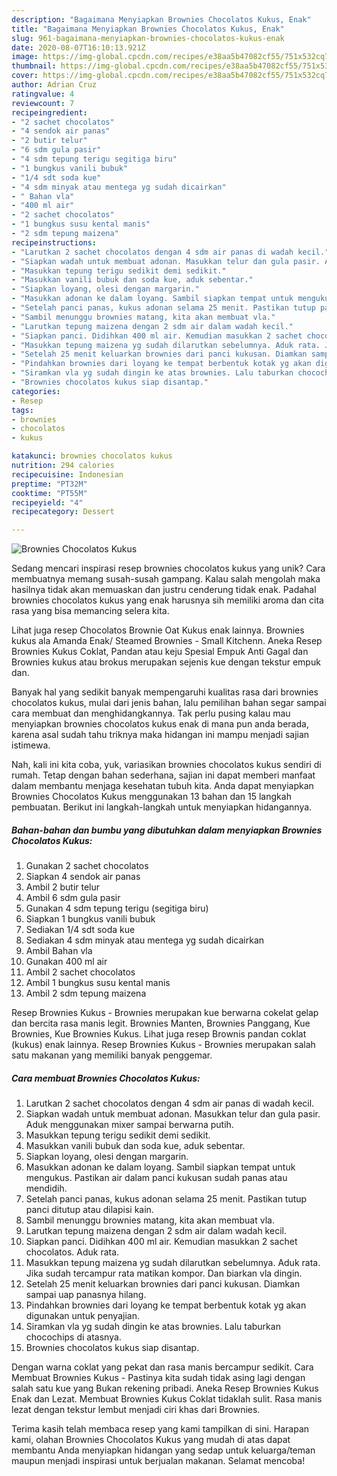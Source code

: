 ```yaml
---
description: "Bagaimana Menyiapkan Brownies Chocolatos Kukus, Enak"
title: "Bagaimana Menyiapkan Brownies Chocolatos Kukus, Enak"
slug: 961-bagaimana-menyiapkan-brownies-chocolatos-kukus-enak
date: 2020-08-07T16:10:13.921Z
image: https://img-global.cpcdn.com/recipes/e38aa5b47082cf55/751x532cq70/brownies-chocolatos-kukus-foto-resep-utama.jpg
thumbnail: https://img-global.cpcdn.com/recipes/e38aa5b47082cf55/751x532cq70/brownies-chocolatos-kukus-foto-resep-utama.jpg
cover: https://img-global.cpcdn.com/recipes/e38aa5b47082cf55/751x532cq70/brownies-chocolatos-kukus-foto-resep-utama.jpg
author: Adrian Cruz
ratingvalue: 4
reviewcount: 7
recipeingredient:
- "2 sachet chocolatos"
- "4 sendok air panas"
- "2 butir telur"
- "6 sdm gula pasir"
- "4 sdm tepung terigu segitiga biru"
- "1 bungkus vanili bubuk"
- "1/4 sdt soda kue"
- "4 sdm minyak atau mentega yg sudah dicairkan"
- " Bahan vla"
- "400 ml air"
- "2 sachet chocolatos"
- "1 bungkus susu kental manis"
- "2 sdm tepung maizena"
recipeinstructions:
- "Larutkan 2 sachet chocolatos dengan 4 sdm air panas di wadah kecil."
- "Siapkan wadah untuk membuat adonan. Masukkan telur dan gula pasir. Aduk menggunakan mixer sampai berwarna putih."
- "Masukkan tepung terigu sedikit demi sedikit."
- "Masukkan vanili bubuk dan soda kue, aduk sebentar."
- "Siapkan loyang, olesi dengan margarin."
- "Masukkan adonan ke dalam loyang. Sambil siapkan tempat untuk mengukus. Pastikan air dalam panci kukusan sudah panas atau mendidih."
- "Setelah panci panas, kukus adonan selama 25 menit. Pastikan tutup panci ditutup atau dilapisi kain."
- "Sambil menunggu brownies matang, kita akan membuat vla."
- "Larutkan tepung maizena dengan 2 sdm air dalam wadah kecil."
- "Siapkan panci. Didihkan 400 ml air. Kemudian masukkan 2 sachet chocolatos. Aduk rata."
- "Masukkan tepung maizena yg sudah dilarutkan sebelumnya. Aduk rata. Jika sudah tercampur rata matikan kompor. Dan biarkan vla dingin."
- "Setelah 25 menit keluarkan brownies dari panci kukusan. Diamkan sampai uap panasnya hilang."
- "Pindahkan brownies dari loyang ke tempat berbentuk kotak yg akan digunakan untuk penyajian."
- "Siramkan vla yg sudah dingin ke atas brownies. Lalu taburkan chocochips di atasnya."
- "Brownies chocolatos kukus siap disantap."
categories:
- Resep
tags:
- brownies
- chocolatos
- kukus

katakunci: brownies chocolatos kukus 
nutrition: 294 calories
recipecuisine: Indonesian
preptime: "PT32M"
cooktime: "PT55M"
recipeyield: "4"
recipecategory: Dessert

---
```



![Brownies Chocolatos Kukus](https://img-global.cpcdn.com/recipes/e38aa5b47082cf55/751x532cq70/brownies-chocolatos-kukus-foto-resep-utama.jpg)

Sedang mencari inspirasi resep brownies chocolatos kukus yang unik? Cara membuatnya memang susah-susah gampang. Kalau salah mengolah maka hasilnya tidak akan memuaskan dan justru cenderung tidak enak. Padahal brownies chocolatos kukus yang enak harusnya sih memiliki aroma dan cita rasa yang bisa memancing selera kita.

Lihat juga resep Chocolatos Brownie Oat Kukus enak lainnya. Brownies kukus ala Amanda Enak/ Steamed Brownies - Small Kitchenn. Aneka Resep Brownies Kukus Coklat, Pandan atau keju Spesial Empuk Anti Gagal dan Brownies kukus atau brokus merupakan sejenis kue dengan tekstur empuk dan.

Banyak hal yang sedikit banyak mempengaruhi kualitas rasa dari brownies chocolatos kukus, mulai dari jenis bahan, lalu pemilihan bahan segar sampai cara membuat dan menghidangkannya. Tak perlu pusing kalau mau menyiapkan brownies chocolatos kukus enak di mana pun anda berada, karena asal sudah tahu triknya maka hidangan ini mampu menjadi sajian istimewa.


Nah, kali ini kita coba, yuk, variasikan brownies chocolatos kukus sendiri di rumah. Tetap dengan bahan sederhana, sajian ini dapat memberi manfaat dalam membantu menjaga kesehatan tubuh kita. Anda dapat menyiapkan Brownies Chocolatos Kukus menggunakan 13 bahan dan 15 langkah pembuatan. Berikut ini langkah-langkah untuk menyiapkan hidangannya.

<!--inarticleads1-->

##### Bahan-bahan dan bumbu yang dibutuhkan dalam menyiapkan Brownies Chocolatos Kukus:

1. Gunakan 2 sachet chocolatos
1. Siapkan 4 sendok air panas
1. Ambil 2 butir telur
1. Ambil 6 sdm gula pasir
1. Gunakan 4 sdm tepung terigu (segitiga biru)
1. Siapkan 1 bungkus vanili bubuk
1. Sediakan 1/4 sdt soda kue
1. Sediakan 4 sdm minyak atau mentega yg sudah dicairkan
1. Ambil  Bahan vla
1. Gunakan 400 ml air
1. Ambil 2 sachet chocolatos
1. Ambil 1 bungkus susu kental manis
1. Ambil 2 sdm tepung maizena


Resep Brownies Kukus - Brownies merupakan kue berwarna cokelat gelap dan bercita rasa manis legit. Brownies Manten, Brownies Panggang, Kue Brownies, Kue Brownies Kukus. Lihat juga resep Brownis pandan coklat (kukus) enak lainnya. Resep Brownies Kukus - Brownies merupakan salah satu makanan yang memiliki banyak penggemar. 

<!--inarticleads2-->

##### Cara membuat Brownies Chocolatos Kukus:

1. Larutkan 2 sachet chocolatos dengan 4 sdm air panas di wadah kecil.
1. Siapkan wadah untuk membuat adonan. Masukkan telur dan gula pasir. Aduk menggunakan mixer sampai berwarna putih.
1. Masukkan tepung terigu sedikit demi sedikit.
1. Masukkan vanili bubuk dan soda kue, aduk sebentar.
1. Siapkan loyang, olesi dengan margarin.
1. Masukkan adonan ke dalam loyang. Sambil siapkan tempat untuk mengukus. Pastikan air dalam panci kukusan sudah panas atau mendidih.
1. Setelah panci panas, kukus adonan selama 25 menit. Pastikan tutup panci ditutup atau dilapisi kain.
1. Sambil menunggu brownies matang, kita akan membuat vla.
1. Larutkan tepung maizena dengan 2 sdm air dalam wadah kecil.
1. Siapkan panci. Didihkan 400 ml air. Kemudian masukkan 2 sachet chocolatos. Aduk rata.
1. Masukkan tepung maizena yg sudah dilarutkan sebelumnya. Aduk rata. Jika sudah tercampur rata matikan kompor. Dan biarkan vla dingin.
1. Setelah 25 menit keluarkan brownies dari panci kukusan. Diamkan sampai uap panasnya hilang.
1. Pindahkan brownies dari loyang ke tempat berbentuk kotak yg akan digunakan untuk penyajian.
1. Siramkan vla yg sudah dingin ke atas brownies. Lalu taburkan chocochips di atasnya.
1. Brownies chocolatos kukus siap disantap.


Dengan warna coklat yang pekat dan rasa manis bercampur sedikit. Cara Membuat Brownies Kukus - Pastinya kita sudah tidak asing lagi dengan salah satu kue yang Bukan rekening pribadi. Aneka Resep Brownies Kukus Enak dan Lezat. Membuat Brownies Kukus Coklat tidaklah sulit. Rasa manis lezat dengan tekstur lembut menjadi ciri khas dari Brownies. 

Terima kasih telah membaca resep yang kami tampilkan di sini. Harapan kami, olahan Brownies Chocolatos Kukus yang mudah di atas dapat membantu Anda menyiapkan hidangan yang sedap untuk keluarga/teman maupun menjadi inspirasi untuk berjualan makanan. Selamat mencoba!
